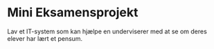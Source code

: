 # Mini Eksamensprojekt
 Lav et IT-system som kan  hjælpe en underviserer med at se om deres elever har lært et pensum.
